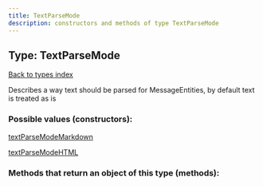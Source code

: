 ```yaml
---
title: TextParseMode
description: constructors and methods of type TextParseMode
---
```

## Type: TextParseMode  
[Back to types index](index.md)



Describes a way text should be parsed for MessageEntities, by default text is treated as is

### Possible values (constructors):

[textParseModeMarkdown](../constructors/textParseModeMarkdown.md)  

[textParseModeHTML](../constructors/textParseModeHTML.md)  



### Methods that return an object of this type (methods):



